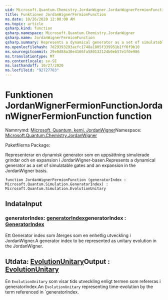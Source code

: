 ```yaml
---
uid: Microsoft.Quantum.Chemistry.JordanWigner.JordanWignerFermionFunction
title: Funktionen JordanWignerFermionFunction
ms.date: 10/26/2020 12:00:00 AM
ms.topic: article
qsharp.kind: function
qsharp.namespace: Microsoft.Quantum.Chemistry.JordanWigner
qsharp.name: JordanWignerFermionFunction
qsharp.summary: Represents a dynamical generator as a set of simulatable gates and an expansion in the JordanWigner basis.
ms.openlocfilehash: 7d29393293acfc1748a1805f339951b1ff0f9b10
ms.sourcegitcommit: 29e0d88a30e4166fa580132124b0eb57e1f0e986
ms.translationtype: MT
ms.contentlocale: sv-SE
ms.lasthandoff: 10/27/2020
ms.locfileid: "92727783"
---
```

# <a name="jordanwignerfermionfunction-function"></a><span data-ttu-id="f7088-102">Funktionen JordanWignerFermionFunction</span><span class="sxs-lookup"><span data-stu-id="f7088-102">JordanWignerFermionFunction function</span></span>

<span data-ttu-id="f7088-103">Namnrymd: [Microsoft. Quantum. kemi. JordanWigner](xref:Microsoft.Quantum.Chemistry.JordanWigner)</span><span class="sxs-lookup"><span data-stu-id="f7088-103">Namespace: [Microsoft.Quantum.Chemistry.JordanWigner](xref:Microsoft.Quantum.Chemistry.JordanWigner)</span></span>

<span data-ttu-id="f7088-104">Paketfilerna [](https://nuget.org/packages/)</span><span class="sxs-lookup"><span data-stu-id="f7088-104">Package: [](https://nuget.org/packages/)</span></span>


<span data-ttu-id="f7088-105">Representerar en dynamisk generator som en uppsättning simulerade grindar och en expansion i JordanWigner-basen.</span><span class="sxs-lookup"><span data-stu-id="f7088-105">Represents a dynamical generator as a set of simulatable gates and an expansion in the JordanWigner basis.</span></span>

```qsharp
function JordanWignerFermionFunction (generatorIndex : Microsoft.Quantum.Simulation.GeneratorIndex) : Microsoft.Quantum.Simulation.EvolutionUnitary
```


## <a name="input"></a><span data-ttu-id="f7088-106">Indata</span><span class="sxs-lookup"><span data-stu-id="f7088-106">Input</span></span>

### <a name="generatorindex--generatorindex"></a><span data-ttu-id="f7088-107">generatorIndex: [generatorIndex](xref:Microsoft.Quantum.Simulation.GeneratorIndex)</span><span class="sxs-lookup"><span data-stu-id="f7088-107">generatorIndex : [GeneratorIndex](xref:Microsoft.Quantum.Simulation.GeneratorIndex)</span></span>

<span data-ttu-id="f7088-108">Ett Generator index som återges som en enhetlig utveckling i JordanWigner.</span><span class="sxs-lookup"><span data-stu-id="f7088-108">A generator index to be represented as unitary evolution in the JordanWigner.</span></span>



## <a name="output--evolutionunitary"></a><span data-ttu-id="f7088-109">Utdata: [EvolutionUnitary](xref:Microsoft.Quantum.Simulation.EvolutionUnitary)</span><span class="sxs-lookup"><span data-stu-id="f7088-109">Output : [EvolutionUnitary](xref:Microsoft.Quantum.Simulation.EvolutionUnitary)</span></span>

<span data-ttu-id="f7088-110">En `EvolutionUnitary` som visar tids utveckling enligt termen som refereras i generatorIndex.</span><span class="sxs-lookup"><span data-stu-id="f7088-110">An `EvolutionUnitary` representing time-evolution by the term referenced in \`generatorIndex.</span></span>